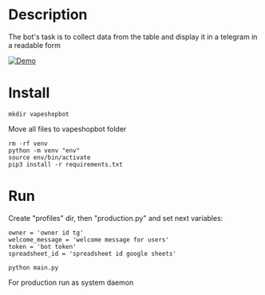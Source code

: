# Description
The bot's task is to collect data from the table and display it in a telegram in a readable form

[![Demo](https://img.youtube.com/vi/fSNrtCuDQxo/0.jpg)](https://www.youtube.com/watch?v=fSNrtCuDQxo)

# Install
``` 
mkdir vapeshopbot
```
Move all files to vapeshopbot folder
```
rm -rf venv
python -m venv "env"
source env/bin/activate
pip3 install -r requirements.txt
```
# Run
Create "profiles" dir, then "production.py" and set next variables:
```
owner = 'owner id tg'
welcome_message = 'welcome message for users' 
token = 'bot token'
spreadsheet_id = 'spreadsheet id google sheets'
```
```
python main.py
```
For production run as system daemon
